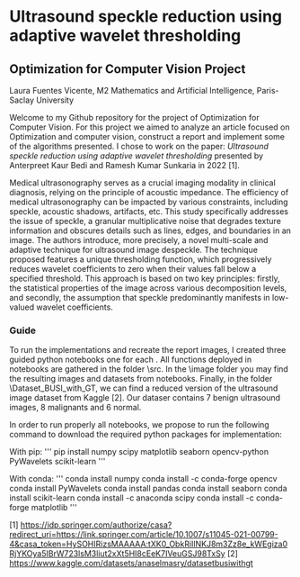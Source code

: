 # Ultrasound speckle reduction using adaptive wavelet thresholding
## Optimization for Computer Vision Project

Laura Fuentes Vicente, M2 Mathematics and Artificial Intelligence, Paris-Saclay University

Welcome to my Github repository for the project of Optimization for Computer Vision. For this project we aimed to analyze an article focused on Optimization and computer vision, construct a report and implement some of the algorithms presented. I chose to work on the paper: *Ultrasound speckle reduction using adaptive wavelet thresholding* presented by Anterpreet Kaur Bedi and Ramesh Kumar Sunkaria in 2022 [1]. 

Medical ultrasonography serves as a crucial imaging modality in clinical diagnosis, relying on the principle of acoustic impedance. The efficiency of medical ultrasonography can be impacted by various constraints, including speckle, acoustic shadows, artifacts, etc. This study specifically addresses the issue of speckle, a granular multiplicative noise that degrades texture information and obscures details such as lines, edges, and boundaries in an image. The authors introduce, more precisely, a novel multi-scale and adaptive technique for ultrasound image despeckle. The technique proposed features a unique thresholding function, which progressively reduces wavelet coefficients to zero when their values fall below a specified threshold. This approach is based on two key principles: firstly, the statistical properties of the image across various decomposition levels, and secondly, the assumption that speckle predominantly manifests in low-valued wavelet coefficients.

### Guide 
To run the implementations and recreate the report images, I created three guided python notebooks one for each . All functions deployed in notebooks are gathered in the folder \src. 
In the \image folder you may find the resulting images and datasets from notebooks. Finally, in the folder \Dataset_BUSI_with_GT, we can find a reduced version of the ultrasound image dataset from Kaggle [2]. Our dataser contains 7 benign ultrasound images, 8 malignants and 6 normal. 

In order to run properly all notebooks, we propose to run the following command to download the required python packages for implementation: 

With pip: 
'''
pip install numpy scipy matplotlib seaborn opencv-python PyWavelets scikit-learn
'''

With conda: 
'''
conda install numpy
conda install -c conda-forge opencv
conda install PyWavelets
conda install pandas
conda install seaborn
conda install scikit-learn
conda install -c anaconda scipy
conda install -c conda-forge matplotlib
'''

[1] https://idp.springer.com/authorize/casa?redirect_uri=https://link.springer.com/article/10.1007/s11045-021-00799-4&casa_token=HySOHIRizsMAAAAA:tXK0_ObkRiIlNKJ8m3Zz8e_kWEgiza0RjYKOya5IBrW723lsM3liut2xXt5HI8cEeK7IVeuGSJ98TxSy 
[2] https://www.kaggle.com/datasets/anaselmasry/datasetbusiwithgt